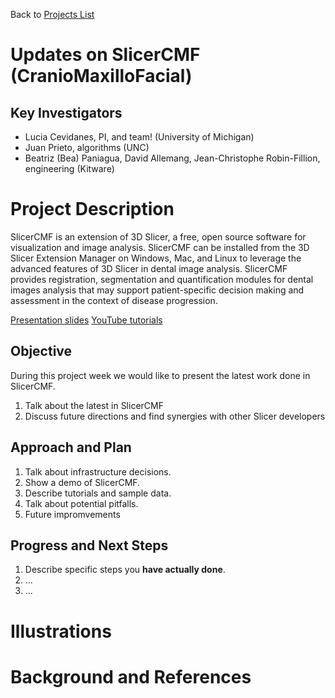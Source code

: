 Back to [Projects List](../../README.md#ProjectsList)

# Updates on SlicerCMF (CranioMaxilloFacial)  

## Key Investigators

- Lucia Cevidanes, PI, and team! (University of Michigan)
- Juan Prieto, algorithms (UNC)
- Beatriz (Bea) Paniagua, David Allemang, Jean-Christophe Robin-Fillion, engineering (Kitware)

# Project Description

SlicerCMF is an extension of 3D Slicer, a free, open source software for visualization and image analysis. SlicerCMF can be installed from the 3D Slicer Extension Manager on Windows, Mac, and Linux to leverage the advanced features of 3D Slicer in dental image analysis.
SlicerCMF provides registration, segmentation and quantification modules for dental images analysis that may support patient-specific decision making and assessment in the context of disease progression.

[Presentation slides](https://docs.google.com/presentation/d/1ukWRZckPlEXcHIK-D6YMEttRbRlV8IyAEDw0-QbTs8M/edit?usp=sharing)
[YouTube tutorials](https://www.youtube.com/user/DCBIA/videos)

## Objective

During this project week we would like to present the latest work done in SlicerCMF.

1. Talk about the latest in SlicerCMF
1. Discuss future directions and find synergies with other Slicer developers

## Approach and Plan

1. Talk about infrastructure decisions.
1. Show a demo of SlicerCMF.
1. Describe tutorials and sample data.
1. Talk about potential pitfalls.
1. Future impromvements

## Progress and Next Steps

<!-- Update this section as you make progress, describing of what you have ACTUALLY DONE. If there are specific steps that you could not complete then you can describe them here, too. -->

1. Describe specific steps you **have actually done**.
1. ...
1. ...

# Illustrations

<!-- Add pictures and links to videos that demonstrate what has been accomplished.
![Description of picture](Example2.jpg)
![Some more images](Example2.jpg)
-->

# Background and References

<!-- If you developed any software, include link to the source code repository. If possible, also add links to sample data, and to any relevant publications. -->

